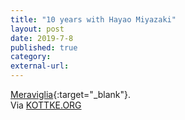 ```yaml
---
title: "10 years with Hayao Miyazaki"
layout: post
date: 2019-7-8
published: true
category: 
external-url:
---
```


[Meraviglia](https://www3.nhk.or.jp/nhkworld/en/ondemand/program/video/10yearshayaomiyazaki/?type=tvEpisode&){:target="_blank"}.
<br>
Via [KOTTKE.ORG](https://kottke.org/19/07/10-years-with-hayao-miyazaki)
